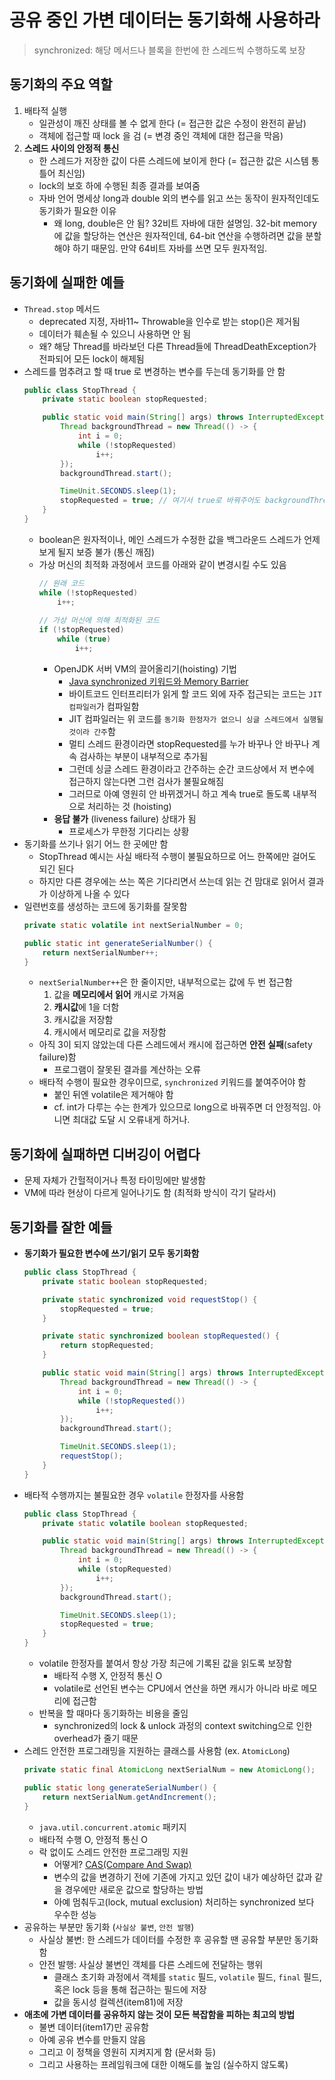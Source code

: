 # 공유 중인 가변 데이터는 동기화해 사용하라
> synchronized: 해당 메서드나 블록을 한번에 한 스레드씩 수행하도록 보장

## 동기화의 주요 역할
1. 배타적 실행
    - 일관성이 깨진 상태를 볼 수 없게 한다 (= 접근한 값은 수정이 완전히 끝남)
    - 객체에 접근할 때 lock 을 검 (= 변경 중인 객체에 대한 접근을 막음)
2. **스레드 사이의 안정적 통신**
    - 한 스레드가 저장한 값이 다른 스레드에 보이게 한다 (= 접근한 값은 시스템 통틀어 최신임)
    - lock의 보호 하에 수행된 최종 결과를 보여줌
    - 자바 언어 명세상 long과 double 외의 변수를 읽고 쓰는 동작이 원자적인데도 동기화가 필요한 이유
        * 왜 long, double은 안 됨? 32비트 자바에 대한 설명임. 32-bit memory에 값을 할당하는 연산은 원자적인데, 64-bit 연산을 수행하려면 값을 분할해야 하기 때문임. 만약 64비트 자바를 쓰면 모두 원자적임.


## 동기화에 실패한 예들
- `Thread.stop` 메서드
    * deprecated 지정, 자바11~ Throwable을 인수로 받는 stop()은 제거됨
    * 데이터가 훼손될 수 있으니 사용하면 안 됨
    * 왜? 해당 Thread를 바라보던 다른 Thread들에 ThreadDeathException가 전파되어 모든 lock이 해제됨
- 스레드를 멈추려고 할 때 true 로 변경하는 변수를 두는데 동기화를 안 함
    ```java
    public class StopThread {
        private static boolean stopRequested;

        public static void main(String[] args) throws InterruptedException {
            Thread backgroundThread = new Thread(() -> {
                int i = 0;
                while (!stopRequested)
                    i++;
            });
            backgroundThread.start();

            TimeUnit.SECONDS.sleep(1);
            stopRequested = true; // 여기서 true로 바꿔주어도 backgroundThread는 끝나지 않음
        }
    }
    ```
    * boolean은 원자적이나, 메인 스레드가 수정한 값을 백그라운드 스레드가 언제 보게 될지 보증 불가 (통신 깨짐)
    * 가상 머신의 최적화 과정에서 코드를 아래와 같이 변경시킬 수도 있음
        ```java
        // 원래 코드
        while (!stopRequested)
            i++;
            
        // 가상 머신에 의해 최적화된 코드
        if (!stopRequested)
            while (true)
                i++;
        ```
        + OpenJDK 서버 VM의 끌어올리기(hoisting) 기법
            - [Java synchronized 키워드와 Memory Barrier](https://zbvs.tistory.com/25)
            - 바이트코드 인터프리터가 읽게 할 코드 외에 자주 접근되는 코드는 `JIT 컴파일러`가 컴파일함
            - JIT 컴파일러는 위 코드를 `동기화 한정자가 없으니 싱글 스레드에서 실행될 것이라 간주`함
            - 멀티 스레드 환경이라면 stopRequested를 누가 바꾸나 안 바꾸나 계속 검사하는 부분이 내부적으로 추가됨
            - 그런데 싱글 스레드 환경이라고 간주하는 순간 코드상에서 저 변수에 접근하지 않는다면 그런 검사가 불필요해짐
            - 그러므로 아예 영원히 안 바뀌겠거니 하고 계속 true로 돌도록 내부적으로 처리하는 것 (hoisting)
        + **응답 불가** (liveness failure) 상태가 됨
            - 프로세스가 무한정 기다리는 상황
- 동기화를 쓰기나 읽기 어느 한 곳에만 함
    * StopThread 예시는 사실 배타적 수행이 불필요하므로 어느 한쪽에만 걸어도 되긴 된다
    * 하지만 다른 경우에는 쓰는 쪽은 기다리면서 쓰는데 읽는 건 맘대로 읽어서 결과가 이상하게 나올 수 있다
- 일련번호를 생성하는 코드에 동기화를 잘못함
    ```java
    private static volatile int nextSerialNumber = 0;

    public static int generateSerialNumber() {
        return nextSerialNumber++;
    }
    ```
    * `nextSerialNumber++`은 한 줄이지만, 내부적으로는 값에 두 번 접근함
        1. 값을 **메모리에서 읽어** 캐시로 가져옴
        2. **캐시값**에 1을 더함
        3. 캐시값을 저장함
        4. 캐시에서 메모리로 값을 저장함
    * 아직 3이 되지 않았는데 다른 스레드에서 캐시에 접근하면 **안전 실패**(safety failure)함
        + 프로그램이 잘못된 결과를 계산하는 오류 
    * 배타적 수행이 필요한 경우이므로, `synchronized` 키워드를 붙여주어야 함
        + 붙인 뒤엔 volatile은 제거해야 함
        + cf. int가 다루는 수는 한계가 있으므로 long으로 바꿔주면 더 안정적임. 아니면 최대값 도달 시 오류내게 하거나.


## 동기화에 실패하면 디버깅이 어렵다
- 문제 자체가 간헐적이거나 특정 타이밍에만 발생함
- VM에 따라 현상이 다르게 일어나기도 함 (최적화 방식이 각기 달라서)


## 동기화를 잘한 예들
- **동기화가 필요한 변수에 쓰기/읽기 모두 동기화함**
    ```java
    public class StopThread {
        private static boolean stopRequested;

        private static synchronized void requestStop() {
            stopRequested = true;
        }

        private static synchronized boolean stopRequested() {
            return stopRequested;
        }

        public static void main(String[] args) throws InterruptedException {
            Thread backgroundThread = new Thread(() -> {
                int i = 0;
                while (!stopRequested())
                    i++;
            });
            backgroundThread.start();

            TimeUnit.SECONDS.sleep(1);
            requestStop();
        }
    }
    ```
- 배타적 수행까지는 불필요한 경우 `volatile` 한정자를 사용함
    ```java
    public class StopThread {
        private static volatile boolean stopRequested;

        public static void main(String[] args) throws InterruptedException {
            Thread backgroundThread = new Thread(() -> {
                int i = 0;
                while (stopRequested)
                    i++;
            });
            backgroundThread.start();

            TimeUnit.SECONDS.sleep(1);
            stopRequested = true;
        }
    }
    ```
    * volatile 한정자를 붙여서 항상 가장 최근에 기록된 값을 읽도록 보장함
        + 배타적 수행 X, 안정적 통신 O
        + volatile로 선언된 변수는 CPU에서 연산을 하면 캐시가 아니라 바로 메모리에 접근함
    * 반복을 할 때마다 동기화하는 비용을 줄임
        + synchronized의 lock & unlock 과정의 context switching으로 인한 overhead가 줄기 때문
- 스레드 안전한 프로그래밍을 지원하는 클래스를 사용함 (ex. `AtomicLong`)
    ```java
    private static final AtomicLong nextSerialNum = new AtomicLong();

    public static long generateSerialNumber() {
        return nextSerialNum.getAndIncrement();
    }
    ```
    * `java.util.concurrent.atomic` 패키지
    * 배타적 수행 O, 안정적 통신 O
    * 락 없이도 스레드 안전한 프로그래밍 지원
        + 어떻게? [CAS(Compare And Swap)](https://devfunny.tistory.com/812)
        + 변수의 값을 변경하기 전에 기존에 가지고 있던 값이 내가 예상하던 값과 같을 경우에만 새로운 값으로 할당하는 방법
        + 아예 멈춰두고(lock, mutual exclusion) 처리하는 synchronized 보다 우수한 성능
- 공유하는 부분만 동기화 (`사실상 불변`, `안전 발행`)
    * 사실상 불변: 한 스레드가 데이터를 수정한 후 공유할 땐 공유할 부분만 동기화함
    * 안전 발행: 사실상 불변인 객체를 다른 스레드에 전달하는 행위
        + 클래스 초기화 과정에서 객체를 `static` 필드, `volatile` 필드, `final` 필드, 혹은 lock 등을 통해 접근하는 필드에 저장
        + 값을 동시성 컬렉션(item81)에 저장
- **애초에 가변 데이터를 공유하지 않는 것이 모든 복잡함을 피하는 최고의 방법**
    * 불변 데이터(item17)만 공유함
    * 아예 공유 변수를 만들지 않음
    * 그리고 이 정책을 영원히 지켜지게 함 (문서화 등)
    * 그리고 사용하는 프레임워크에 대한 이해도를 높임 (실수하지 않도록)